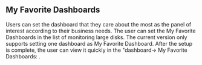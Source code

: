 ## My Favorite Dashboards
Users can set the dashboard that they care about the most as the panel of interest according to their business needs. The user can set the My Favorite Dashboards in the list of monitoring large disks. The current version only supports setting one dashboard as My Favorite Dashboard. After the setup is complete, the user can view it quickly in the "dashboard-> My Favorite Dashboards: .
